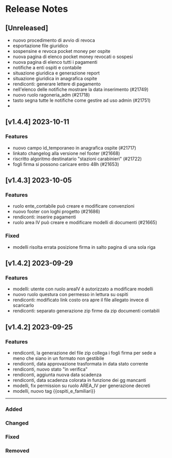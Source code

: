 
# Release Notes

## [Unreleased]

- nuovo procedimento di avvio di revoca
- esportazione file giuridico
- sospensine e revoca pocket money per ospite
- nuova pagina di elenco pocket money revocati o sospesi
- nuova pagina di elenco tutti i pagamenti
- notifiche a enti ospiti e contabile
- situazione giuridica e generazione report
- situazione giuridica in anagrafica ospite
-  rendiconti: generare lettere di pagamento
- nell'elenco delle notifiche mostrare la  data inserimento  (#21749)
- nuovo ruolo ragoneria_adm (#21718)
- tasto segna tutte le notifiche come gestire ad uso admin (#21751)
- 

## [v1.4.4] 2023-10-11
### Features
- nuovo campo id_temporaneo in anagrafica ospite (#21717)
- linkato changelog alla versione nel footer (#21668) 
- riscritto algoritmo destinatario "stazioni carabinieri"  (#21722)
- fogli firma si possono caricare entro 48h (#21653)
   
## [v1.4.3] 2023-10-05
### Features
 - ruolo ente_contabile può creare e modificare convenzioni
 - nuovo footer con loghi progetto  (#21686)
 - rendiconti: inserire pagamenti
 - ruolo area IV può creare e modificare modelli di documenti (#21665)

### Fixed
- modelli risolta errata posizione firma in salto pagina di una sola riga


## [v1.4.2] 2023-09-29
### Features
 - modelli: utente con ruolo areaIV è autorizzato a modificare modelli
 - nuovo ruolo questura con permesso in lettura su ospiti
 - rendiconti: modificato link costo ora apre il file allegato invece di scaricarlo
 - rendiconti: separato generazione zip firme da zip documenti contabili



## [v1.4.2] 2023-09-25
### Features
 - rendiconti, la generazione del file zip collega i fogli firma per sede a meno che siano in un formato non gestibile
 - rendiconti, data approvazione trasformata in data stato corrente
 - rendiconti, nuovo stato "in verifica"
 - rendiconti, aggiunta nuova data scadenza
 - rendiconti, data scadenza colorata in funzione dei gg mancanti
 - modelli, fix permission su ruolo AREA_IV per generazione decreti
 - modelli, nuovo tag {{ospiti_e_familiari}}

_____

### Added
### Changed
### Fixed
### Removed

